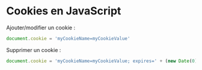 # Cookies en JavaScript

Ajouter/modifier un cookie :

```js
document.cookie = 'myCookieName=myCookieValue'
```

Supprimer un cookie :

```js
document.cookie = 'myCookieName=myCookieValue; expires=' + (new Date(0)).toUTCString()
```
